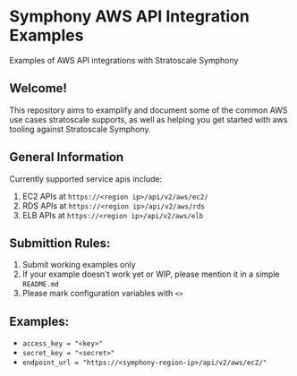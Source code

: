 # Symphony AWS API Integration Examples
Examples of AWS API integrations with Stratoscale Symphony

## Welcome!
This repository aims to examplify and document some of the common AWS use cases
stratoscale supports, as well as helping you get started with aws tooling against Stratoscale Symphony.

## General Information
Currently supported service apis include:
1. EC2 APIs at `https://<region ip>/api/v2/aws/ec2/`
2. RDS APIs at `https://<region ip>/api/v2/aws/rds`
3. ELB APIs at `https://<region ip>/api/v2/aws/elb`

## Submittion Rules:
1. Submit working examples only
2. If your example doesn't work yet or WIP, please mention it in a simple `README.md`
3. Please mark configuration variables with `<>`

## Examples:
* `access_key = "<key>"`
* `secret_key = "<secret>"`
* `endpoint_url = "https://<symphony-region-ip>/api/v2/aws/ec2/"`
